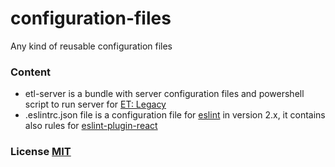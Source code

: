 # configuration-files
Any kind of reusable configuration files

### Content

- etl-server is a bundle with server configuration files and powershell script to run server for [ET: Legacy](https://github.com/etlegacy/etlegacy)
- .eslintrc.json file is a configuration file for [eslint](https://github.com/eslint/eslint) in version 2.x, it contains also rules for [eslint-plugin-react](https://github.com/yannickcr/eslint-plugin-react)

### License [MIT](LICENSE.md)
